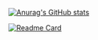 [![Anurag's GitHub stats](https://github-readme-stats.vercel.app/api?username=mohamadorg)](https://github.com/mohamadorg/github-readme-stats)

[![Readme Card](https://github-readme-stats.vercel.app/api/pin/?username=mohamadorg&repo=github-readme-stats)](https://github.com/mohamadorg/github-readme-stats)
